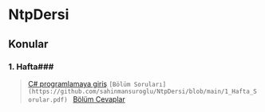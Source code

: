 # NtpDersi

## Konular ##
### 1. Hafta###
> [C# programlamaya giriş](https://github.com/sahinmansuroglu/NtpDersi/blob/main/1_Hafta_Ders.md)
> `[Bölüm Soruları](https://github.com/sahinmansuroglu/NtpDersi/blob/main/1_Hafta_Sorular.pdf) `
> [Bölüm Cevaplar](https://github.com/sahinmansuroglu/NtpDersi/blob/main/1_Hafta__Cevaplar.md) 
